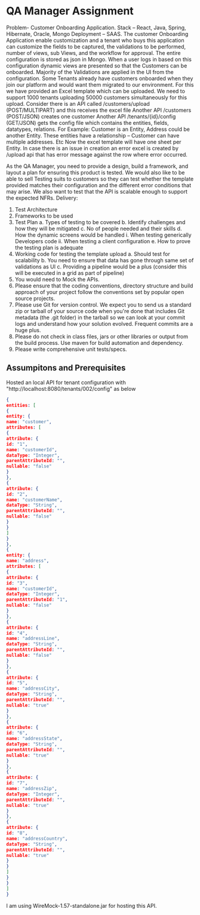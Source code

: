 # QA Manager Assignment

Problem- Customer Onboarding Application.
Stack – React, Java, Spring, Hibernate, Oracle, Mongo
Deployment – SAAS.
The customer Onboarding Application enable customization and a tenant who buys this application can customize the fields to be captured, the validations to be performed, number of views, sub Views, and the workflow for approval. The entire configuration is stored as json in Mongo. When a user logs in based on this configuration dynamic views are presented so that the Customers can be onboarded.
Majority of the Validations are applied in the UI from the configuration. Some Tenants already have customers onboarded when they join our platform and would want them migrated to our environment. For this we have provided an Excel template which can be uploaded. We need to support 1000 tenants uploading 50000 customers simultaneously for this upload. 
Consider there is an API called /customers/upload (POST/MULTIPART)  and this receives the excel file
Another API /customers (POST/JSON) creates one customer
Another API /tenants/{id}/config (GET/JSON) gets the config file which contains the entities, fields, datatypes, relations.
For Example: Customer is an Entity, Address could be another Entity. These entities have a relationship – Customer can have multiple addresses. Etc
Now the excel template will have one sheet per Entity.
In case there is an issue in creation an error excel is created by /upload api that has error message against the row where error occurred. 

As the QA Manager, you need to provide a design, build a framework, and layout a plan for ensuring this product is tested. We would also like to be able to sell Testing suits to customers so they can test whether the template provided matches their configuration and the different error conditions that may arise. We also want to test that the API is scalable enough to support the expected NFRs.
Delivery: 
1)	Test Architecture
2)	Frameworks to be used
3)	Test Plan 
a.	Types of testing to be covered
b.	Identify challenges and how they will be mitigated
c.	No of people needed and their skills
d.	How the dynamic screens would be handled
i.	When testing generically Developers code
ii.	When testing a client configuration
e.	How to prove the testing plan is adequate
4)	 Working code for testing the template upload
a.	Should test for scalability
b.	You need to ensure that data has gone through same set of validations as UI
c.	Providing a pipeline would be a plus (consider this will be executed in a grid as part of pipeline) 
5)	You would need to Mock the APIs.
6)	Please ensure that the coding conventions, directory structure and build approach of your project follow the conventions set by popular open source projects.
7)	Please use Git for version control. We expect you to send us a standard zip or tarball of your source code when you're done that includes Git metadata (the .git folder) in the tarball so we can look at your commit logs and understand how your solution evolved. Frequent commits are a huge plus.
8)	Please do not check in class files, jars or other libraries or output from the build process. Use maven for build automation and dependency. 
9)	Please write comprehensive unit tests/specs.





## Assumpitons and Prerequisites

Hosted an local API for tenant configuration with "http://localhost:8080/tenants/002/config" as below

```json
{
entities: [
{
entity: {
name: "customer",
attributes: [
{
attribute: {
id: "1",
name: "customerId",
dataType: "Integer",
parentAttributeId: "",
nullable: "false"
}
},
{
attribute: {
id: "2",
name: "customerName",
dataType: "String",
parentAttributeId: "",
nullable: "false"
}
}
]
}
},
{
entity: {
name: "address",
attributes: [
{
attribute: {
id: "3",
name: "customerId",
dataType: "Integer",
parentAttributeId: "1",
nullable: "false"
}
},
{
attribute: {
id: "4",
name: "addressLine",
dataType: "String",
parentAttributeId: "",
nullable: "false"
}
},
{
attribute: {
id: "5",
name: "addressCity",
dataType: "String",
parentAttributeId: "",
nullable: "true"
}
},
{
attribute: {
id: "6",
name: "addressState",
dataType: "String",
parentAttributeId: "",
nullable: "true"
}
},
{
attribute: {
id: "7",
name: "addressZip",
dataType: "Integer",
parentAttributeId: "",
nullable: "true"
}
},
{
attribute: {
id: "8",
name: "addressCountry",
dataType: "String",
parentAttributeId: "",
nullable: "true"
}
}
]
}
}
]
}
```

I am using WireMock-1.57-standalone.jar for hosting this API.